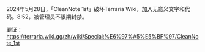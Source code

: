 2024年5月28日，「CleanNote 1st」破坏Terraria Wiki，加入无意义文字和代码。8:52，被管理员不限期封禁。

罪证： https://terraria.wiki.gg/zh/wiki/Special:%E6%97%A5%E5%BF%97/CleanNote_1st
